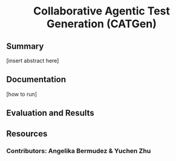 # <p style="text-align: center;">**C**ollaborative **A**gentic **T**est Generation (CATGen)</p>

## Summary
[insert abstract here]

## Documentation
[how to run]

## Evaluation and Results

## Resources

### Contributors: Angelika Bermudez & Yuchen Zhu



